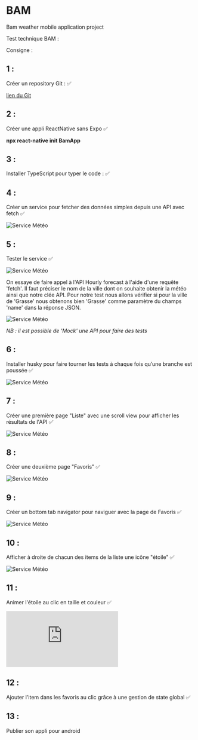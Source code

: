 # BAM
Bam weather mobile application project

Test technique BAM : 



Consigne : 

## 1 : 

Créer un repository Git : :white_check_mark:

[lien du Git](https://github.com/jerem06/BAM/)

## 2 : 

Créer une appli ReactNative sans Expo :white_check_mark:

**npx react-native init BamApp**

## 3 : 

Installer TypeScript pour typer le code : :white_check_mark:

## 4 : 

Créer un service pour fetcher des données simples depuis une API avec fetch  :white_check_mark:

![Service Météo](https://github.com/jerem06/BAM/blob/main/src/assets/img/api.png)

## 5 :

Tester le service :white_check_mark:

![Service Météo](https://github.com/jerem06/BAM/blob/main/src/assets/img/test2.png)

On essaye de faire appel à l'API Hourly forecast à l'aide d'une requête 'fetch'. Il faut préciser le nom de la ville dont on souhaite obtenir la météo ainsi que notre clée API. Pour notre test nous allons vérifier si pour la ville de 'Grasse' nous obtenons bien 'Grasse' comme paramètre du champs 'name' dans la réponse JSON. 

![Service Météo](https://github.com/jerem06/BAM/blob/main/src/assets/img/test.png)

*NB : il est possible de 'Mock' une API pour faire des tests*

## 6 : 

Installer husky pour faire tourner les tests à chaque fois qu’une branche est poussée :white_check_mark:

![Service Météo](https://github.com/jerem06/BAM/blob/main/src/assets/img/husky.png)


## 7 : 

Créer une première page "Liste" avec une scroll view pour afficher les résultats de l'API :white_check_mark:

![Service Météo](https://github.com/jerem06/BAM/blob/main/src/assets/img/list.png)

## 8 : 

Créer une deuxième page "Favoris" :white_check_mark:

![Service Météo](https://github.com/jerem06/BAM/blob/main/src/assets/img/fav.png)


## 9 :

Créer un bottom tab navigator pour naviguer avec la page de Favoris :white_check_mark:

![Service Météo](https://github.com/jerem06/BAM/blob/main/src/assets/img/bottom.png)


## 10 : 

Afficher à droite de chacun des items de la liste une icône "étoile" :white_check_mark:

![Service Météo](https://github.com/jerem06/BAM/blob/main/src/assets/img/star.png)


## 11 : 

Animer l'étoile au clic en taille et couleur :white_check_mark:

![Service Météo](https://assets6.lottiefiles.com/packages/lf20_gftyftef.json)

## 12 : 

Ajouter l'item dans les favoris au clic grâce à une gestion de state global :white_check_mark:


## 13 : 

Publier son appli pour android

